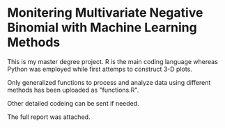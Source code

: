 # Monitering Multivariate Negative Binomial with Machine Learning Methods

This is my master degree project. R is the main coding language whereas Python was employed while first attemps to construct 3-D plots.

Only generalized functions to process and analyze data using different methods has been uploaded as "functions.R".

Other detailed codeing can be sent if needed.

The full report was attached. 
